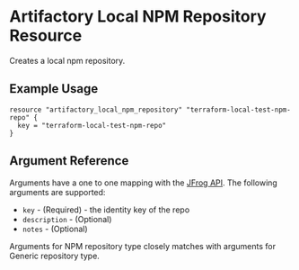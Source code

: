 # Artifactory Local NPM Repository Resource

Creates a local npm repository.

## Example Usage

```hcl
resource "artifactory_local_npm_repository" "terraform-local-test-npm-repo" {
  key = "terraform-local-test-npm-repo"
}
```

## Argument Reference

Arguments have a one to one mapping with the [JFrog API](https://www.jfrog.com/confluence/display/RTF/Repository+Configuration+JSON). The following arguments are supported:

* `key` - (Required) - the identity key of the repo
* `description` - (Optional)
* `notes` - (Optional)

Arguments for NPM repository type closely matches with arguments for Generic repository type.
